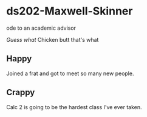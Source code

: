 # ds202-Maxwell-Skinner
ode to an academic advisor

*Guess what* 
  Chicken butt that's what

## Happy

Joined a frat and got to meet so many new people. 

## Crappy

Calc 2 is going to be the hardest class I've ever taken. 
